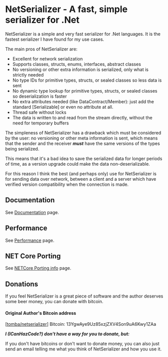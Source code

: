 # NetSerializer - A fast, simple serializer for .Net

NetSerializer is a simple and very fast serializer for .Net languages. It is
the fastest serializer I have found for my use cases.

The main pros of NetSerializer are:

- Excellent for network serialization
- Supports classes, structs, enums, interfaces, abstract classes
- No versioning or other extra information is serialized, only what is strictly needed
- No type IDs for primitive types, structs, or sealed classes so less data is sent
- No dynamic type lookup for primitive types, structs, or sealed classes so
  deserialization is faster
- No extra attributes needed (like DataContract/Member): just add the standard
  [Serializable] or even no attribute at all.
- Thread safe without locks
- The data is written to and read from the stream directly, without
  the need for temporary buffers

The simpleness of NetSerializer has a drawback which must be considered by the
user: no versioning or other meta information is sent, which means that the
sender and the receiver **_must_** have the same versions of the types being
serialized.

This means that it's a bad idea to save the serialized data for longer periods
of time, as a version upgrade could make the data non-deserializable.

For this reason I think the best (and perhaps only) use for NetSerializer is
for sending data over network, between a client and a server which have
verified version compatibility when the connection is made.

## Documentation

See [Documentation](Doc.md) page.

## Performance

See [Performance](Performance.md) page.

## NET Core Porting

See [NETCore Porting info](NETCore.md) page.

## Donations

If you feel NetSerializer is a great piece of software and the author deserves
some beer money, you can donate with bitcoin.

#### Original Author's Bitcoin address
[[tomba/netserializer](https://github.com/tomba/netserializer)] Bitcoin: 13YgwAye9Uz85xzjZXV4Son9uA6Kwy1ZAa

**_I (ICanHazCode?) don't have a way for you to donate, but:_**

If you don't have bitcoins or don't want to donate money, you can also just
send an email telling me what you think of NetSerializer and how you use it.
